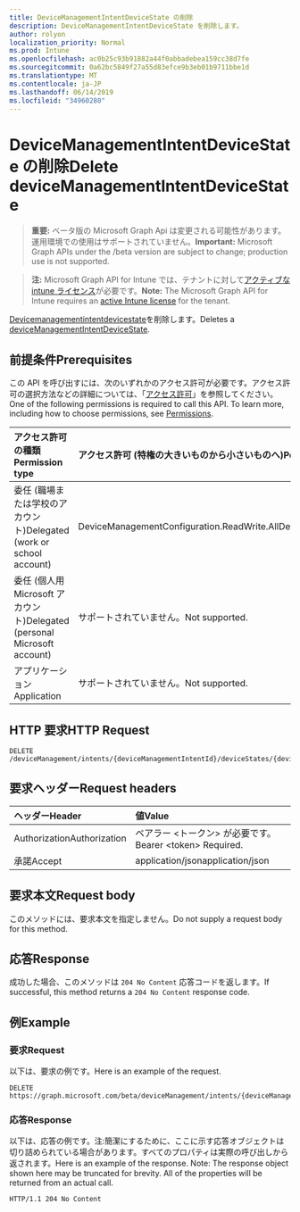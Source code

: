 ```yaml
---
title: DeviceManagementIntentDeviceState の削除
description: DeviceManagementIntentDeviceState を削除します。
author: rolyon
localization_priority: Normal
ms.prod: Intune
ms.openlocfilehash: ac0b25c93b91882a44f0abbadebea159cc38d7fe
ms.sourcegitcommit: 0a62bc5849f27a55d83efce9b3eb01b9711bbe1d
ms.translationtype: MT
ms.contentlocale: ja-JP
ms.lasthandoff: 06/14/2019
ms.locfileid: "34960280"
---
```

# <a name="delete-devicemanagementintentdevicestate"></a><span data-ttu-id="12f73-103">DeviceManagementIntentDeviceState の削除</span><span class="sxs-lookup"><span data-stu-id="12f73-103">Delete deviceManagementIntentDeviceState</span></span>

> <span data-ttu-id="12f73-104">**重要:** ベータ版の Microsoft Graph Api は変更される可能性があります。運用環境での使用はサポートされていません。</span><span class="sxs-lookup"><span data-stu-id="12f73-104">**Important:** Microsoft Graph APIs under the /beta version are subject to change; production use is not supported.</span></span>

> <span data-ttu-id="12f73-105">**注:** Microsoft Graph API for Intune では、テナントに対して[アクティブな intune ライセンス](https://go.microsoft.com/fwlink/?linkid=839381)が必要です。</span><span class="sxs-lookup"><span data-stu-id="12f73-105">**Note:** The Microsoft Graph API for Intune requires an [active Intune license](https://go.microsoft.com/fwlink/?linkid=839381) for the tenant.</span></span>

<span data-ttu-id="12f73-106">[Devicemanagementintentdevicestate](../resources/intune-deviceintent-devicemanagementintentdevicestate.md)を削除します。</span><span class="sxs-lookup"><span data-stu-id="12f73-106">Deletes a [deviceManagementIntentDeviceState](../resources/intune-deviceintent-devicemanagementintentdevicestate.md).</span></span>

## <a name="prerequisites"></a><span data-ttu-id="12f73-107">前提条件</span><span class="sxs-lookup"><span data-stu-id="12f73-107">Prerequisites</span></span>
<span data-ttu-id="12f73-p101">この API を呼び出すには、次のいずれかのアクセス許可が必要です。アクセス許可の選択方法などの詳細については、「[アクセス許可](/graph/permissions-reference)」を参照してください。</span><span class="sxs-lookup"><span data-stu-id="12f73-p101">One of the following permissions is required to call this API. To learn more, including how to choose permissions, see [Permissions](/graph/permissions-reference).</span></span>

|<span data-ttu-id="12f73-110">アクセス許可の種類</span><span class="sxs-lookup"><span data-stu-id="12f73-110">Permission type</span></span>|<span data-ttu-id="12f73-111">アクセス許可 (特権の大きいものから小さいものへ)</span><span class="sxs-lookup"><span data-stu-id="12f73-111">Permissions (from most to least privileged)</span></span>|
|:---|:---|
|<span data-ttu-id="12f73-112">委任 (職場または学校のアカウント)</span><span class="sxs-lookup"><span data-stu-id="12f73-112">Delegated (work or school account)</span></span>|<span data-ttu-id="12f73-113">DeviceManagementConfiguration.ReadWrite.All</span><span class="sxs-lookup"><span data-stu-id="12f73-113">DeviceManagementConfiguration.ReadWrite.All</span></span>|
|<span data-ttu-id="12f73-114">委任 (個人用 Microsoft アカウント)</span><span class="sxs-lookup"><span data-stu-id="12f73-114">Delegated (personal Microsoft account)</span></span>|<span data-ttu-id="12f73-115">サポートされていません。</span><span class="sxs-lookup"><span data-stu-id="12f73-115">Not supported.</span></span>|
|<span data-ttu-id="12f73-116">アプリケーション</span><span class="sxs-lookup"><span data-stu-id="12f73-116">Application</span></span>|<span data-ttu-id="12f73-117">サポートされていません。</span><span class="sxs-lookup"><span data-stu-id="12f73-117">Not supported.</span></span>|

## <a name="http-request"></a><span data-ttu-id="12f73-118">HTTP 要求</span><span class="sxs-lookup"><span data-stu-id="12f73-118">HTTP Request</span></span>
<!-- {
  "blockType": "ignored"
}
-->
``` http
DELETE /deviceManagement/intents/{deviceManagementIntentId}/deviceStates/{deviceManagementIntentDeviceStateId}
```

## <a name="request-headers"></a><span data-ttu-id="12f73-119">要求ヘッダー</span><span class="sxs-lookup"><span data-stu-id="12f73-119">Request headers</span></span>
|<span data-ttu-id="12f73-120">ヘッダー</span><span class="sxs-lookup"><span data-stu-id="12f73-120">Header</span></span>|<span data-ttu-id="12f73-121">値</span><span class="sxs-lookup"><span data-stu-id="12f73-121">Value</span></span>|
|:---|:---|
|<span data-ttu-id="12f73-122">Authorization</span><span class="sxs-lookup"><span data-stu-id="12f73-122">Authorization</span></span>|<span data-ttu-id="12f73-123">ベアラー &lt;トークン&gt; が必要です。</span><span class="sxs-lookup"><span data-stu-id="12f73-123">Bearer &lt;token&gt; Required.</span></span>|
|<span data-ttu-id="12f73-124">承諾</span><span class="sxs-lookup"><span data-stu-id="12f73-124">Accept</span></span>|<span data-ttu-id="12f73-125">application/json</span><span class="sxs-lookup"><span data-stu-id="12f73-125">application/json</span></span>|

## <a name="request-body"></a><span data-ttu-id="12f73-126">要求本文</span><span class="sxs-lookup"><span data-stu-id="12f73-126">Request body</span></span>
<span data-ttu-id="12f73-127">このメソッドには、要求本文を指定しません。</span><span class="sxs-lookup"><span data-stu-id="12f73-127">Do not supply a request body for this method.</span></span>

## <a name="response"></a><span data-ttu-id="12f73-128">応答</span><span class="sxs-lookup"><span data-stu-id="12f73-128">Response</span></span>
<span data-ttu-id="12f73-129">成功した場合、このメソッドは `204 No Content` 応答コードを返します。</span><span class="sxs-lookup"><span data-stu-id="12f73-129">If successful, this method returns a `204 No Content` response code.</span></span>

## <a name="example"></a><span data-ttu-id="12f73-130">例</span><span class="sxs-lookup"><span data-stu-id="12f73-130">Example</span></span>

### <a name="request"></a><span data-ttu-id="12f73-131">要求</span><span class="sxs-lookup"><span data-stu-id="12f73-131">Request</span></span>
<span data-ttu-id="12f73-132">以下は、要求の例です。</span><span class="sxs-lookup"><span data-stu-id="12f73-132">Here is an example of the request.</span></span>
``` http
DELETE https://graph.microsoft.com/beta/deviceManagement/intents/{deviceManagementIntentId}/deviceStates/{deviceManagementIntentDeviceStateId}
```

### <a name="response"></a><span data-ttu-id="12f73-133">応答</span><span class="sxs-lookup"><span data-stu-id="12f73-133">Response</span></span>
<span data-ttu-id="12f73-p102">以下は、応答の例です。注:簡潔にするために、ここに示す応答オブジェクトは切り詰められている場合があります。すべてのプロパティは実際の呼び出しから返されます。</span><span class="sxs-lookup"><span data-stu-id="12f73-p102">Here is an example of the response. Note: The response object shown here may be truncated for brevity. All of the properties will be returned from an actual call.</span></span>
``` http
HTTP/1.1 204 No Content
```






